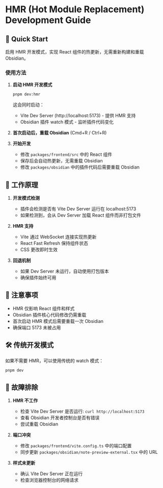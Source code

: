 # HMR (Hot Module Replacement) Development Guide

## 🚀 Quick Start

启用 HMR 开发模式，实现 React 组件的热更新，无需重新构建和重载 Obsidian。

### 使用方法

1. **启动 HMR 开发模式**
   ```bash
   pnpm dev:hmr
   ```
   这会同时启动：
   - Vite Dev Server (http://localhost:5173) - 提供 HMR 支持
   - Obsidian 插件 watch 模式 - 监听插件代码变化

2. **首次启动后，重载 Obsidian** (Cmd+R / Ctrl+R)

3. **开始开发**
   - 修改 `packages/frontend/src` 中的 React 组件
   - 保存后会自动热更新，无需重载 Obsidian
   - 修改 `packages/obsidian` 中的插件代码后需要重载 Obsidian

## 🔄 工作原理

1. **开发模式检测**
   - 插件会检测是否有 Vite Dev Server 运行在 localhost:5173
   - 如果检测到，会从 Dev Server 加载 React 组件而非打包文件

2. **HMR 支持**
   - Vite 通过 WebSocket 连接实现热更新
   - React Fast Refresh 保持组件状态
   - CSS 更改即时生效

3. **回退机制**
   - 如果 Dev Server 未运行，自动使用打包版本
   - 确保插件始终可用

## 📝 注意事项

- HMR 仅影响 React 组件和样式
- Obsidian 插件核心代码修改仍需重载
- 首次启动 HMR 模式后需要重载一次 Obsidian
- 确保端口 5173 未被占用

## 🛠️ 传统开发模式

如果不需要 HMR，可以使用传统的 watch 模式：
```bash
pnpm dev
```

## 🐛 故障排除

1. **HMR 不工作**
   - 检查 Vite Dev Server 是否运行: `curl http://localhost:5173`
   - 查看 Obsidian 开发者控制台是否有错误
   - 尝试重载 Obsidian

2. **端口冲突**
   - 修改 `packages/frontend/vite.config.ts` 中的端口配置
   - 同步更新 `packages/obsidian/note-preview-external.tsx` 中的 URL

3. **样式未更新**
   - 确认 Vite Dev Server 正在运行
   - 检查浏览器控制台的网络请求